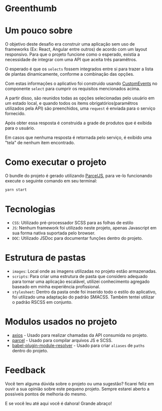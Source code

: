 # Greenthumb


# Um pouco sobre

O objetivo deste desafio era construir uma aplicação sem uso de frameworks (Ex: React, Angular entre outros) de acordo com um layout responsivo. Para que o projeto funcione como o esperado, existia a necessidade de integrar com uma API que aceita três paramêtros.

O esperado é que os `selects` fossem integrados entre si para trazer a lista de plantas dinamicamente, conforme a combinação das opções.

Com estas informações o aplicativo foi construido usando [CustomEvents](https://developer.mozilla.org/en-US/docs/Web/API/CustomEvent/CustomEvent) no componente `select` para cumprir os requisitos mencionados acima.

A partir disso, são reunidos todas as opções selecionadas pelo usuário em um estado local, e quando
todos os items obrigatórios(paramêtros utilizados pela API) são preenchidos, uma `request` é enviada
para o serviço fornecido.

Após obter essa resposta é construida a grade de produtos que é exibida para o usuário.

Em casos que nenhuma resposta é retornada pelo serviço, é exibido uma "tela" de nenhum item encontrado.

# Como executar o projeto

O bundle do projeto é gerado utilizando [ParcelJS](https://parceljs.org/), para ve-lo funcionando execute o seguinte comando em seu terminal:

```sh
yarn start
```

# Tecnologias

- `CSS`: Utilizado pré-processador SCSS para as folhas de estilo
- `JS`: Nenhum framework foi utilizado neste projeto, apenas Javascript em sua forma nativa suportada pelo browser.
- `DOC`: Utilizado JSDoc para documentar funções dentro do projeto.

# Estrutura de pastas

- `images`: Local onde as imagens utilizadas no projeto estão armazenadas.
- `scripts`: Para criar uma estrutura de pasta que considero adequado para tornar uma aplicação escalável, utilizei conhecimento agregado baseado em minha experiência profissional.
- `stylesheet`: Dentro da pasta onde foi inserido todo o estilo do aplicativo, foi utilizado uma adaptação do padrão SMACSS. Também tentei utilizar o padrão RSCSS em conjunto.

# Modulos usados no projeto

- [axios](https://github.com/axios/axios) - Usado para realizar chamadas da API consumida no projeto.
- [parcel](https://github.com/parcel-bundler/parcel) - Usado para compilar arquivos JS e SCSS.
- [babel-plugin-module-resolver](https://github.com/tleunen/babel-plugin-module-resolver) - Usado para criar `aliases` de `paths` dentro do projeto.

# Feedback

Você tem alguma dúvida sobre o projeto ou uma sugestão? ficarei feliz em ouvir a sua opinião sobre este pequeno projeto. Sempre estarei aberto a possiveis pontos de melhoria do mesmo.

E se você leu até aqui você é dahora!
Grande abraço!
